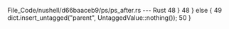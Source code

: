 File_Code/nushell/d66baaceb9/ps/ps_after.rs --- Rust
48                 }                                                                                                                                         48                 } else {
                                                                                                                                                             49                     dict.insert_untagged("parent", UntaggedValue::nothing());
                                                                                                                                                             50                 }

